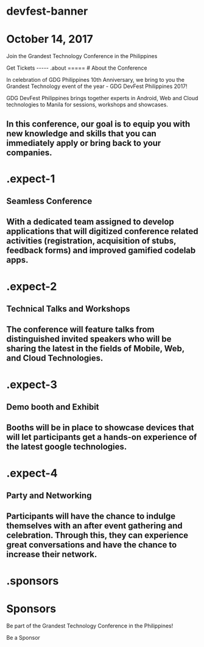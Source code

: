 devfest-banner
=====
<h1>October 14, 2017 <devfest-icon-button icon="calendar" href="https://www.google.com/calendar/render?action=TEMPLATE&text=GDG+DevFest+Philippines+2017&dates=20171014T000000Z/20171014T090000Z&details=The+Grandest+Technology+Conference+in+the+Philippines!%0A+%0AVisit+https://devfest.gdgph.org/+for+more+details" target="_blank"></devfest-icon-button></h1>

Join the Grandest Technology Conference in the Philippines

<devfest-button is-big target="_blank" href="https://devfestphilippines.eventbrite.com/">
  Get Tickets
</devfest-button>
-----
.about
=====
# About the Conference

In celebration of GDG Philippines 10th Anniversary, we bring to you the Grandest Technology event of the year - GDG DevFest Philippines 2017!

GDG DevFest Philippines brings together experts in Android, Web and Cloud technologies to Manila for sessions, workshops and showcases.

In this conference, our goal is to equip you with new knowledge and skills that you can immediately apply or bring back to your companies.
-----
.expect-1
=====
<iron-icon icon="devfest:chat"></iron-icon>

## Seamless Conference

With a dedicated team assigned to develop applications that will digitized conference related activities (registration, acquisition of stubs, feedback forms) and improved gamified codelab apps.
-----
.expect-2
=====
<iron-icon icon="devfest:laptop"></iron-icon>

## Technical Talks and Workshops

The conference will feature talks from distinguished invited speakers who will be sharing the latest in the fields of Mobile, Web, and Cloud Technologies.
-----
.expect-3
=====
<iron-icon icon="devfest:booth"></iron-icon>

## Demo booth and Exhibit

Booths will be in place to showcase devices that will let participants get a hands-on experience of the latest google technologies.
-----
.expect-4
=====
<iron-icon icon="devfest:people"></iron-icon>

## Party and Networking

Participants will have the chance to indulge themselves with an after event gathering and celebration. Through this, they can experience great conversations and have the chance to increase their network.
-----
.sponsors
=====
# Sponsors

Be part of the Grandest Technology Conference in the Philippines!

<devfest-button target="_blank" href="#">
  Be a Sponsor
</devfest-button>

